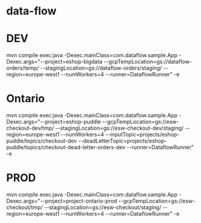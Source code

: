# data-flow

# DEV

mvn compile exec:java -Dexec.mainClass=com.dataflow.sample.App -Dexec.args="--project=eshop-bigdata --gcpTempLocation=gs://dataflow-orders/temp/ --stagingLocation=gs://dataflow-orders/staging/ --region=europe-west1 --numWorkers=4 --runner=DataflowRunner" -e

# Ontario

mvn compile exec:java -Dexec.mainClass=com.dataflow.sample.App -Dexec.args="--project=eshop-puddle --gcpTempLocation=gs://esw-checkout-dev/tmp/ --stagingLocation=gs://esw-checkout-dev/staging/ --region=europe-west1 --numWorkers=4 --inputTopic=projects/eshop-puddle/topics/checkout-dev --deadLetterTopic=projects/eshop-puddle/topics/checkout-dead-letter-orders-dev --runner=DataflowRunner" -e

# PROD

mvn compile exec:java -Dexec.mainClass=com.dataflow.sample.App -Dexec.args="--project=project-ontario-prod --gcpTempLocation=gs://esw-checkout/tmp/ --stagingLocation=gs://esw-checkout/staging/ --region=europe-west1 --numWorkers=4 --runner=DataflowRunner" -e
